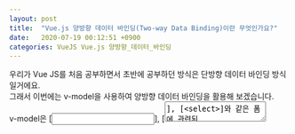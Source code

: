 ```yaml
---
layout: post
title:  "Vue.js 양방향 데이터 바인딩(Two-way Data Binding)이란 무엇인가요?"
date:   2020-07-19 00:12:51 +0900
categories: VueJS Vue.js 양방향_데이터_바인딩
---
```

우리가 Vue JS를 처음 공부하면서 초반에 공부하던 방식은 단방향 데이터 바인딩 방식일거에요.      
그래서 이번에는 v-model을 사용하여 양방향 데이터 바인딩을 활용해 보겠습니다.   
v-model은 [<input>], [<textarea>], [<select>]와 같은 폼에 관련된 태그에서 사용할 수 있습니다.   
그 중 Vue의 input tag로 양방향 데이터 바인딩 예시를 들어볼게요.  

```
<html>
  <head>
    <title>Two-way Data Binding Example</title>
  </head>
  <body>
    <div id="app">
      <h1>Hello, {{ name }}</h1>
      <input type="text" v-model="name"/>
    </div>
    <script src="https://unpkg.com/vue/dist/vue.js"></script>
    <script>
      new Vue({
        el: '#app',
        data: {
        name: 'Vue.JS'
          }
        });
    </script>
  </body>
</html>

```
최초 결과는 Hello, Vue.JS 가 출력됩니다.   
그리고 사용자는 Input box에 입력을 할 수 있고, 사용자 입력에 따라 출력 결과도 변경됨을 확인 할 수 있습니다.   
![Alt text](/assets/binding_export.gif "two-way data binding example")   

코드를 일일히 정의할 필요없이 v-model 디렉티브로 사용자의 입력값에 따라 바로 적용할 수 있다는 점에서 폼 컨트롤이 정말 유용하겠죠? :)      

#### v-on 디렉티브는 어떨까요?   

   
